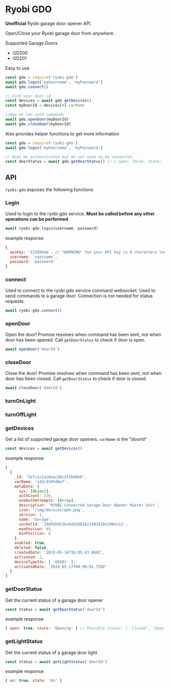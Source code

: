# Ryobi GDO
**Unofficial** Ryobi garage door opener API.

Open/Close your Ryobi garage door from anywhere.

Supported Garage Doors
- GD200
- GD201

Easy to use
```js
const gdo = require('ryobi-gdo')
await gdo.login('myUsername', 'myPassword')
await gdo.connect()

// Find your door id
const devices = await gdo.getDevices()
const myDoorId = devices[0].varName

//Now we can send commands
await gdo.openDoor(myDoorId)
await gdo.closeDoor(myDoorId)
```

Also provides helper functions to get more information
```js
const gdo = require('ryobi-gdo')
await gdo.login('myUsername', 'myPassword')

// Must be authenticated but do not need to be connected
const doorStatus = await gdo.getDoorStatus() // { open: false, state: 'Opening' }
```

## API
`ryobi-gdo` exposes the following functions

### Login
Used to login to the ryobi gdo service. **Must be called before any other operations can be performed**
```js
await ryobi-gdo.login(username, password)
```
example response
```js
{
  apiKey: '123456ab`, // *WARNING* Yes your API key is 8 characters long and never expires
  username: 'username',
  password: 'password'
}
```
### connect
Used to connect to the ryobi gdo service command websocket. Used to send commands to a garage door. Connection is not needed for status requests.
```js
await ryobi-gdo.connect()
```
### openDoor
Open the door! Promise resolves when command has been sent, *not* when door has been opened. Call `getDoorStatus` to check if door is open.
```js
await openDoor('doorId')
```
### closeDoor
Close the door! Promise resolves when command has been sent, *not* when door has been closed. Call `getDoorStatus` to check if door is closed.
```js
await closeDoor('doorId')
```
### turnOnLight
### turnOffLight
### getDevices
Get a list of supported garage door openers. `varName` is the "doorId"
```js
const devices = await getDevices()
```
example response
```js
[
  {
    _id: '5e7c1c1ac0aac10c3f2b50b0',
    varName: 'a1bc2345d6e7',
    metaData: {
      sys: [Object],
      authCount: 236,
      wskAuthAttempts: [Array],
      description: 'RYOBI Connected Garage Door Opener Master Unit',
      icon: '/img/devices/gdo.png',
      version: 1,
      name: 'Garage',
      socketId: '19d93b923bx92b2981b21982918n298ns12',
      maxPostion: 95,
      minPosition: 0
    },
    enabled: true,
    deleted: false,
    createdDate: '2019-05-16T16:05:43.860Z',
    activated: 2,
    deviceTypeIds: [ 'GD201' ],
    activatedDate: '2019-05-17T04:00:01.720Z'
  }
]
```
### getDoorStatus
Get the current status of a garage door opener
```js
const status = await getDoorStatus('doorId')
```
example response
```js
{ open: true, state: 'Opening' } // Possible states: [ 'Closed', 'Open', 'Closing', 'Opening', 'Fault' ]
```
### getLightStatus
Get the current status of a garage door light
```js
const status = await getLightStatus('doorId')
```
example response
```js
{ on: true, state: 'On' }
```
